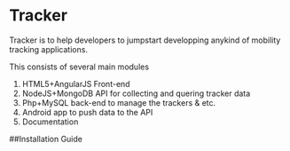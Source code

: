 Tracker
=======

Tracker is to help developers to jumpstart developping anykind of mobility tracking applications. 

This consists of several main modules
  1. HTML5+AngularJS Front-end
  2. NodeJS+MongoDB API for collecting and quering tracker data
  3. Php+MySQL back-end to manage the trackers & etc. 
  4. Android app to push data to the API 
  5. Documentation
 
 
##Installation Guide 
